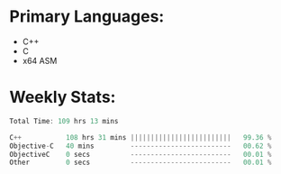 # Primary Languages:
- C++
- C
- x64 ASM

# Weekly Stats:
<!--START_SECTION:waka-->

```C++
Total Time: 109 hrs 13 mins

C++           108 hrs 31 mins |||||||||||||||||||||||||   99.36 %
Objective-C   40 mins         -------------------------   00.62 %
ObjectiveC    0 secs          -------------------------   00.01 %
Other         0 secs          -------------------------   00.01 %
```

<!--END_SECTION:waka-->


